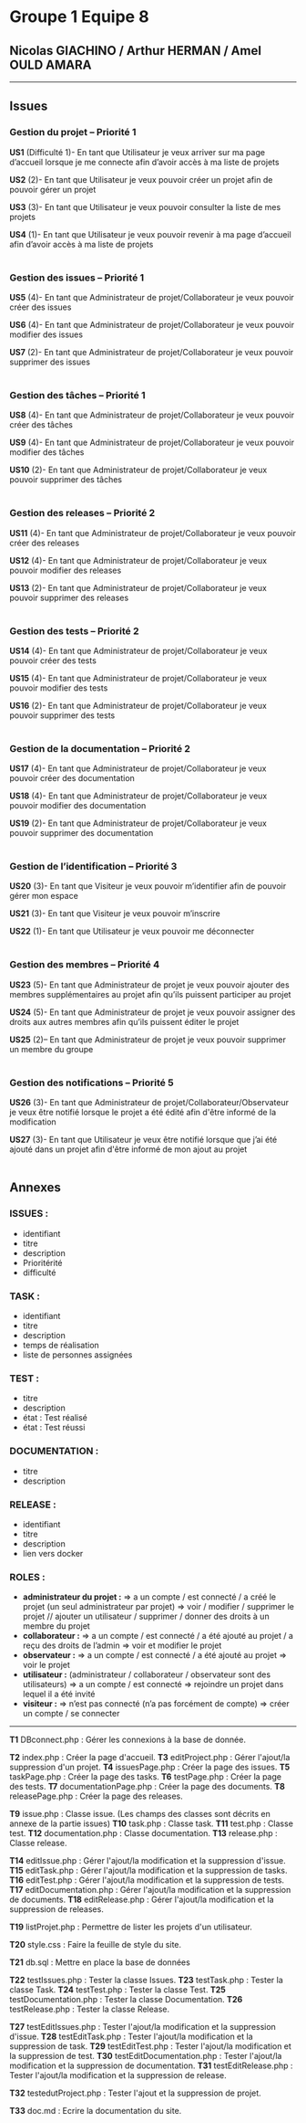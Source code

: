 # Groupe 1 Equipe 8
## Nicolas GIACHINO / Arthur HERMAN / Amel OULD AMARA

-----------------

## Issues

### **Gestion du projet** – Priorité 1

**US1** (Difficulté 1)- En tant que Utilisateur je veux arriver sur ma page d’accueil lorsque je me connecte afin d’avoir accès à ma liste de projets

**US2** (2)- En tant que Utilisateur je veux pouvoir créer un projet afin de pouvoir gérer un projet

**US3** (3)- En tant que Utilisateur je veux pouvoir consulter la liste de mes projets

**US4** (1)- En tant que Utilisateur je veux pouvoir revenir à ma page d’accueil afin d’avoir accès à ma liste de projets
</br></br>

### **Gestion des issues** – Priorité 1

**US5** (4)- En tant que Administrateur de projet/Collaborateur je veux pouvoir créer des issues

**US6** (4)- En tant que Administrateur de projet/Collaborateur je veux pouvoir modifier des issues

**US7** (2)- En tant que Administrateur de projet/Collaborateur je veux pouvoir supprimer des issues
</br></br>

### **Gestion des tâches** – Priorité 1

**US8** (4)- En tant que Administrateur de projet/Collaborateur je veux pouvoir créer des tâches

**US9** (4)- En tant que Administrateur de projet/Collaborateur je veux pouvoir modifier des tâches

**US10** (2)- En tant que Administrateur de projet/Collaborateur je veux pouvoir supprimer des tâches
</br></br>

### **Gestion des releases** – Priorité 2

**US11** (4)- En tant que Administrateur de projet/Collaborateur je veux pouvoir créer des releases

**US12** (4)- En tant que Administrateur de projet/Collaborateur je veux pouvoir modifier des releases

**US13** (2)- En tant que Administrateur de projet/Collaborateur je veux pouvoir supprimer des releases
</br></br>

### **Gestion des tests** – Priorité 2

**US14** (4)- En tant que Administrateur de projet/Collaborateur je veux pouvoir créer des tests

**US15** (4)- En tant que Administrateur de projet/Collaborateur je veux pouvoir modifier des tests

**US16** (2)- En tant que Administrateur de projet/Collaborateur je veux pouvoir supprimer des tests
</br></br>

### **Gestion de la documentation** – Priorité 2

**US17** (4)- En tant que Administrateur de projet/Collaborateur je veux pouvoir créer des documentation

**US18** (4)- En tant que Administrateur de projet/Collaborateur je veux pouvoir modifier des documentation

**US19** (2)- En tant que Administrateur de projet/Collaborateur je veux pouvoir supprimer des documentation
</br></br>

### **Gestion de l’identification** – Priorité 3

**US20** (3)- En tant que Visiteur je veux pouvoir m’identifier afin de pouvoir gérer mon espace

**US21** (3)- En tant que Visiteur je veux pouvoir m’inscrire

**US22** (1)- En tant que Utilisateur je veux pouvoir me déconnecter
</br></br>

### **Gestion des membres** – Priorité 4

**US23** (5)- En tant que Administrateur de projet je veux pouvoir ajouter des membres supplémentaires au projet afin qu’ils puissent participer au projet

**US24** (5)- En tant que Administrateur de projet je veux pouvoir assigner des droits aux autres membres afin qu’ils puissent éditer le projet

**US25** (2)– En tant que Administrateur de projet je veux pouvoir supprimer un membre du groupe
</br></br>

### **Gestion des notifications** – Priorité 5

**US26** (3)- En tant que Administrateur de projet/Collaborateur/Observateur je veux être notifié lorsque le projet a été édité afin d'être informé de la modification

**US27** (3)- En tant que Utilisateur je veux être notifié lorsque que j’ai été ajouté dans un projet afin d'être informé de mon ajout au projet
</br></br>

## Annexes

### ISSUES :
- identifiant
- titre
- description
- Prioritérité
- difficulté

### TASK :
- identifiant
- titre
- description
- temps de réalisation 
- liste de personnes assignées

### TEST : 
- titre
- description 
- état : Test réalisé
- état : Test réussi

### DOCUMENTATION : 
- titre
- description

### RELEASE : 
- identifiant 
- titre
- description
- lien vers docker

### ROLES : 
- **administrateur du projet :**
	=> a un compte / est connecté / a créé le projet (un seul administrateur par projet)
	=> voir / modifier / supprimer le projet // ajouter un utilisateur / supprimer / donner des droits à un membre du projet
- **collaborateur :**
	=> a un compte / est connecté / a été ajouté au projet / a reçu des droits de l’admin
	=> voir et modifier le projet
- **observateur :**
	=> a un compte / est connecté / a été ajouté au projet
	=> voir le projet
- **utilisateur :** (administrateur / collaborateur / observateur sont des utilisateurs)
	=> a un compte / est connecté
	=> rejoindre un projet dans lequel il a été invité
- **visiteur :**
	=> n’est pas connecté (n’a pas forcément de compte)
	=> créer un compte / se connecter


-----------------

**T1** DBconnect.php : Gérer les connexions à la base de donnée.

**T2** index.php : Créer la page d'accueil.
**T3** editProject.php : Gérer l'ajout/la suppression d'un projet.
**T4** issuesPage.php : Créer la page des issues.
**T5** taskPage.php : Créer la page des tasks.
**T6** testPage.php : Créer la page des tests.
**T7** documentationPage.php : Créer la page des documents.
**T8** releasePage.php : Créer la page des releases.

**T9** issue.php : Classe issue. (Les champs des classes sont décrits en annexe de la partie issues)
**T10** task.php : Classe task.
**T11** test.php : Classe test.
**T12** documentation.php : Classe documentation. 
**T13** release.php : Classe release. 

**T14** editIssue.php : Gérer l'ajout/la modification et la suppression d'issue.
**T15** editTask.php : Gérer l'ajout/la modification et la suppression de tasks.
**T16** editTest.php : Gérer l'ajout/la modification et la suppression de tests.
**T17** editDocumentation.php : Gérer l'ajout/la modification et la suppression de documents.
**T18** editRelease.php : Gérer l'ajout/la modification et la suppression de releases.

**T19** listProjet.php : Permettre de lister les projets d'un utilisateur.

**T20** style.css : Faire la feuille de style du site.

**T21** db.sql : Mettre en place la base de données

**T22** testIssues.php : Tester la classe Issues.
**T23** testTask.php : Tester la classe Task.
**T24** testTest.php : Tester la classe Test.
**T25** testDocumentation.php : Tester la classe Documentation.
**T26** testRelease.php : Tester la classe Release.

**T27** testEditIssues.php : Tester l'ajout/la modification et la suppression d'issue.
**T28** testEditTask.php : Tester l'ajout/la modification et la suppression de task.
**T29** testEditTest.php : Tester l'ajout/la modification et la suppression de test.
**T30** testEditDocumentation.php : Tester l'ajout/la modification et la suppression de documentation.
**T31** testEditRelease.php : Tester l'ajout/la modification et la suppression de release.

**T32** testedutProject.php : Tester l'ajout et la suppression de projet.

**T33** doc.md : Ecrire la documentation du site.

